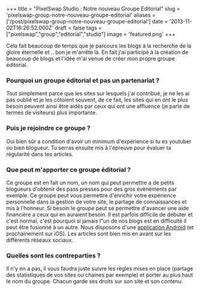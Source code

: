 +++
title = "PixelSwap Studio : Notre nouveau Groupe Editorial"
slug = 'pixelswap-group-notre-nouveau-groupe-editorial'
aliases = ['/post/pixelswap-group-notre-nouveau-groupe-editorial']
date = '2013-11-02T16:26:52.000Z'
draft = false
tags = ["pixelswap","group","editorial","studio"]
image = 'featured.png'
+++

Cela fait beaucoup de temps que je parcours les blogs à la recherche de la gloire éternelle et .. bon je m'arrête là. En fait j'ai participé à la création de beaucoup de blogs et l'idée m'ai venue de créer mon propre groupe éditorial.

### **Pourquoi un groupe éditorial et pas un partenariat ?**

Tout simplement parce que les sites sur lesquels j'ai contribué, je ne les ai pas oublié et je les côtoient souvent, de ce fait, les sites qui en ont le plus besoin peuvent ainsi être aidés par ceux qui ont une affluence (je parle de termes de visiteurs) plus importante.

### **Puis je rejoindre ce groupe ?**

Oui bien sûr a condition d'avoir un minimum d'expérience si tu es youtuber ou bien blogueur. Tu serras ensuite mis à l'épreuve pour évaluer ta régularité dans tes articles.

### **Que peut m'apporter ce groupe éditorial ?**

Ce groupe est en fait un nom, un nom qui peut permettre a de petits blogueurs d'obtenir des pass presses pour des gros évènements par exemple. Ce groupe peut vous permettre d'enrichir votre expérience personnelle dans la gestion de votre site, le partage de connaissances et mis à l'honneur. Si besoin le groupe peut se permettre d'avancer une aide financière a ceux qui en auraient besoin. Il est parfois difficile de débuter et c'est normal, c'est pourquoi si jamais l"un de nos blogs est en difficulté il peut être fusionné à un autre. Nous disposons d'une [application Android](https://play.google.com/store/apps/details?id=com.pixelswap&hl=fr) (et prochainement sur iOS). Les articles sont bien mis en avant sur les différents réseaux sociaux.

### **Quelles sont les contreparties ?**

Il n'y en a pas, il vous faudra juste suivre les règles mises en place (partage des statistiques de vos sites ou chaines par exemple) et porter au plus haut le nom du groupe. Chacun garde ses droits sur son site et son contenu.
